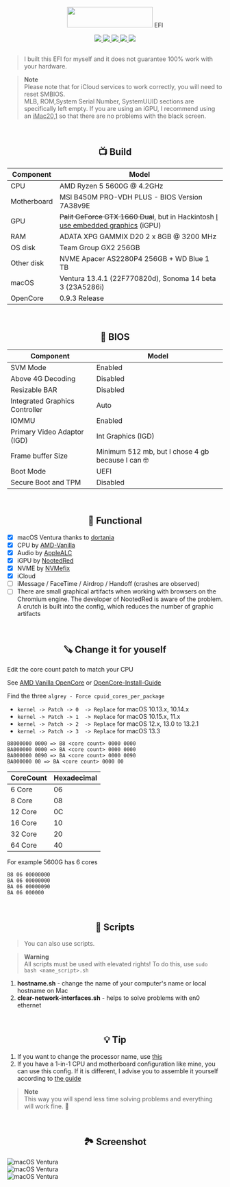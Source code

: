 <p></p>
<p align="center"><img src="https://i.imgur.com/HJnpvwQ.png" width="200" height="48"/> EFI</p>
<p align="center">
 <a href="https://www.apple.com/macos">
  <img src="https://img.shields.io/badge/Ventura-13.4.1-informational.svg">
 </a>
 <a href="https://www.apple.com/macos">
  <img src="https://img.shields.io/badge/Sonoma-14.0%20beta3-informational.svg">
 </a>
 <a href="https://www.apple.com/macos">
  <img src="https://img.shields.io/badge/Sonoma-14.0%20beta3-informational.svg">
 </a>
 <a href="https://github.com/acidanthera/OpenCorePkg">
  <img src="https://img.shields.io/badge/OpenCore-0.9.3-informational.svg">
 </a>
 <a href="https://github.com/MAGICXcmd/Ryzentosh/blob/main/LICENSE">
  <img src="https://img.shields.io/github/license/MAGICXcmd/Ryzentosh?style=flat-square">
 </a>
</p>

<h2></h2>

> I built this EFI for myself and it does not guarantee 100% work with your hardware.

> **Note** \
> Please note that for iCloud services to work correctly, you will need to reset SMBIOS.<br/>
> MLB, ROM,System Serial Number, SystemUUID sections are specifically left empty. If you are using an iGPU, I recommend using an <u>iMac20,1</u> so that there are no problems with the black screen.

<br/>

<h2 align="center">📺 Build</h2>

| **Component** | **Model**                                                                                   |
| ------------- |---------------------------------------------------------------------------------------------|
| CPU | AMD Ryzen 5 5600G @ 4.2GHz                                                                  |
| Motherboard | MSI B450M PRO-VDH PLUS - BIOS Version 7A38v9E                                               |
| GPU | <s>Palit GeForce GTX 1660 Dual</s>, but in Hackintosh <u>I use embedded graphics</u> (iGPU) |
| RAM | ADATA XPG GAMMIX D20 2 x 8GB @ 3200 MHz                                                     |
| OS disk | Team Group GX2 256GB                                                                        |
| Other disk | NVME Apacer AS2280P4 256GB + WD Blue 1 TB                                                   |
| macOS | Ventura 13.4.1 (22F770820d), Sonoma 14 beta 3 (23A5286i)                                    |
| OpenCore | 0.9.3 Release                                                                               |

<br/>

<h2 align="center">🔧 BIOS</h2>

| **Component**                  | **Model**                                         |
|--------------------------------|---------------------------------------------------|
| SVM Mode                       | Enabled                                           |
| Above 4G Decoding              | Disabled                                          |
| Resizable BAR                  | Disabled                                          |
| Integrated Graphics Controller | Auto                                              |
| IOMMU                          | Enabled                                           |
| Primary Video Adaptor (IGD)    | Int Graphics (IGD)                                |
| Frame buffer Size              | Minimum 512 mb, but I chose 4 gb because I can 🤓 |
| Boot Mode                      | UEFI                                              |
| Secure Boot and TPM            | Disabled                                          |


<br/>

<h2 align="center">🩼 Functional</h2>

- [x] macOS Ventura thanks to [dortania](https://dortania.github.io/OpenCore-Install-Guide/)
- [x] CPU by [AMD-Vanilla](https://github.com/AMD-OSX/AMD_Vanilla)
- [x] Audio by [AppleALC](https://github.com/acidanthera/AppleALC)
- [x] iGPU by [NootedRed](https://github.com/NootInc/NootedRed)
- [x] NVME by [NVMefix](https://github.com/acidanthera/NVMeFix)
- [x] iCloud
- [ ] iMessage / FaceTime / Airdrop / Handoff (crashes are observed)
- [ ] There are small graphical artifacts when working with browsers on the Chromium engine. The developer of NootedRed is aware of the problem. A crutch is built into the config, which reduces the number of graphic artifacts

<br/>

<h2 align="center">🪚 Change it for youself</h2>

Edit the core count patch to match your CPU

See [AMD Vanilla OpenCore](https://github.com/AMD-OSX/AMD_Vanilla/tree/master) or [OpenCore-Install-Guide](https://dortania.github.io/OpenCore-Install-Guide/extras/monterey.html#amd-patches)

Find the three `algrey - Force cpuid_cores_per_package`
 
- `kernel -> Patch -> 0  -> Replace` for macOS 10.13.x, 10.14.x
- `kernel -> Patch -> 1  -> Replace` for macOS 10.15.x, 11.x
- `kernel -> Patch -> 2  -> Replace` for macOS 12.x, 13.0 to 13.2.1
- `kernel -> Patch -> 3  -> Replace` for macOS 13.3
 
```
B8000000 0000 => B8 <core count> 0000 0000
BA000000 0000 => BA <core count> 0000 0000
BA000000 0090 => BA <core count> 0000 0090
BA000000 00 => BA <core count> 0000 00
```
 
| CoreCount | Hexadecimal |
| --------- | ----------- |
| 6 Core    | 06          |
| 8 Core    | 08          |
| 12 Core   | 0C          |
| 16 Core   | 10          |
| 32 Core   | 20          |
| 64 Core   | 40          |
 
For example 5600G has 6 cores
 
```
B8 06 00000000
BA 06 00000000
BA 06 00000090
BA 06 000000
```
<br/>

<h2 align="center">🧱 Scripts</h2>

> You can also use scripts.

> **Warning** \
> All scripts must be used with elevated rights! To do this, use
> ```sudo bash <name_script>.sh```
1. **hostname.sh** - change the name of your computer's name or local hostname on Mac
2. **clear-network-interfaces.sh** - helps to solve problems with en0 ethernet

<br/>

<h2 align="center">💡 Tip</h2>

 1. If you want to change the processor name, use [this](https://github.com/corpnewt/CPU-Name)
 2. If you have a 1-in-1 CPU and motherboard configuration like mine, you can use this config. If it is different, I advise you to assemble it yourself according to [the guide](https://dortania.github.io/OpenCore-Install-Guide/)

> **Note** \
> This way you will spend less time solving problems and everything will work fine. 🫡

<br/>

<h2 align="center">🏞️ Screenshot</h2>
<img src="https://i.imgur.com/qBf9Km2.png" alt="macOS Ventura">

<br/>

<img src="https://i.imgur.com/fpN7SS7.png" alt="macOS Ventura">

<br/>

<img src="https://i.imgur.com/y12giX0.png" alt="macOS Ventura">
